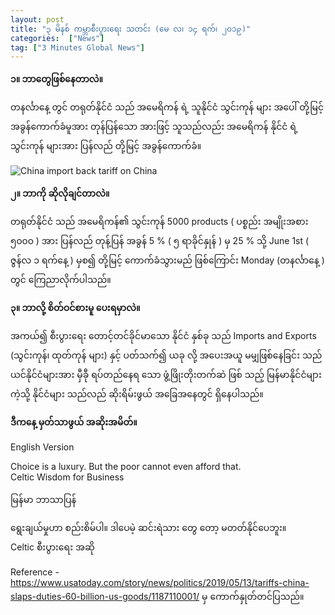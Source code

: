 ```yaml
---
layout: post
title: "၃ မိနစ် ကမ္ဘာစီးပွားရေး သတင်း (မေ လ၊ ၁၄ ရက်၊ ၂၀၁၉)"
categories:  ["News"]
tag: ["3 Minutes Global News"]
---
```


**၁။ ဘာတွေဖြစ်နေတာလဲ။**

တနင်္လာနေ့ တွင်  တရုတ်နိုင်ငံ သည် အမေရိကန် ရဲ့ သူနိုင်ငံ   သွင်းကုန် များ အပေါ် တို့မြင့် အခွန်ကောက်ခံမူအား တုန်ပြန်သော အားဖြင့် သူသည်လည်း  အမေရိကန် နိုင်ငံ ရဲ့ သွင်းကုန် များအား ပြန်လည် တို့မြင့် အခွန်ကောက်ခံ။
<!-- more -->

<img src="http://drive.google.com/uc?export=view&id=1roIp5LI7a8etX28jrksIdzOCcKF_4xB1" alt="China import back tariff on China">

**၂။ ဘာကို ဆိုလိုချင်တာလဲ။**

တရုတ်နိုင်ငံ သည် အမေရိကန်၏ သွင်းကုန် 5000 products ( ပစ္စည်း အမျိုးအစား ၅၀၀၀ ) အား ပြန်လည် တုန့်ပြန် အခွန် 5 % ( ၅ ရာခိုင်နှုန် ) မှ 25 % သို့ June 1st ( ဇွန်လ ၁ ရက်နေ့ ) မှစ၍ တို့မြင့် ကောက်ခံသွားမည် ဖြစ်ကြောင်း Monday (တနင်္လာနေ့ )  တွင် ကြေညာလိုက်ပါသည်။

**၃။ ဘာလို့ စိတ်ဝင်စားမူ ပေးရမှာလဲ။**

အကယ်၍ စီးပွားရေး တောင့်တင်ခိုင်မာသော နိုင်ငံ နှစ်ခု သည် Imports and Exports (သွင်းကုန်၊ ထုတ်ကုန် များ) နှင့် ပတ်သက်၍ ယခု လို့ အပေးအယူ မမျှဖြစ်နေခြင်း သည် ယင်နိုင်ငံများအား မှီခီု ရပ်တည်နေရ သော   ဖွံ့ဖြိုးတိုးတက်ဆဲ ဖြစ် သည့် မြန်မာနိုင်ငံများ ကဲ့သို့ နိုင်ငံများ သည်လည် ဆိုးရိမ်းဖွယ် အခြေအနေတွင် ရှိနေပါသည်။

**ဒီကနေ့ မှတ်သာဖွယ် အဆိုးအမိတ်။**

English Version

Choice is a luxury.
But the poor cannot even afford that.<br />
Celtic Wisdom for Business

မြန်မာ ဘာသာပြန်

ရွေးချယ်မှုဟာ စည်းစိမ်ပါ။
ဒါပေမဲ့ ဆင်းရဲသား တွေ တော့ မတတ်နိုင်ပေဘူး။<br />
Celtic စီးပွားရေး အဆို


Reference -  https://www.usatoday.com/story/news/politics/2019/05/13/tariffs-china-slaps-duties-60-billion-us-goods/1187110001/ မှ ကောက်နှုတ်တင်ပြသည်။
